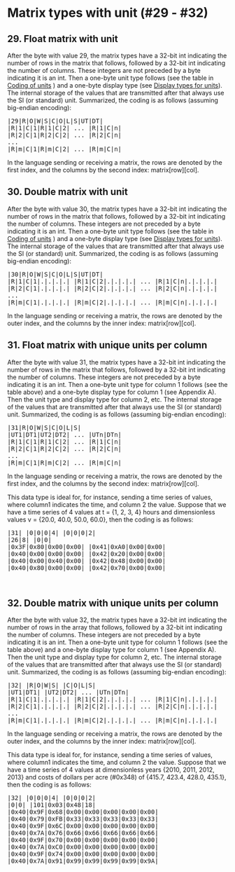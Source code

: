 # Matrix types with unit (#29 - #32)

## 29. Float matrix with unit

After the byte with value 29, the matrix types have a 32-bit int indicating the number of rows in 
the matrix that follows, followed by a 32-bit int indicating the number of columns. These integers 
are not preceded by a byte indicating it is an int. Then a one-byte unit type follows (see the table in [Coding of units](../coding-units) ) and a one-byte display type (see  [Display types for units](../display-types)). The internal storage of the values that are 
transmitted after that always use the SI (or standard) unit. Summarized, the coding is as follows
(assuming big-endian encoding):

<pre>
|29|R|O|W|S|C|O|L|S|UT|DT|
|R|1|C|1|R|1|C|2| ... |R|1|C|n|
|R|2|C|1|R|2|C|2| ... |R|2|C|n|
...
|R|m|C|1|R|m|C|2| ... |R|m|C|n|
</pre>

In the language sending or receiving a matrix, the rows are denoted by the first index, and the
columns by the second index: matrix\[row\]\[col\].


## 30. Double matrix with unit

After the byte with value 30, the matrix types have a 32-bit int indicating the number of rows in 
the matrix that follows, followed by a 32-bit int indicating the number of columns. These integers 
are not preceded by a byte indicating it is an int. Then a one-byte unit type follows (see the table in [Coding of units](../coding-units) ) and a one-byte display type (see  [Display types for units](../display-types)). The internal storage of the values that are 
transmitted after that always use the SI (or standard) unit. Summarized, the coding is as follows (assuming big-endian encoding):

<pre>
|30|R|O|W|S|C|O|L|S|UT|DT|
|R|1|C|1|.|.|.|.| |R|1|C|2|.|.|.|.| ... |R|1|C|n|.|.|.|.|
|R|2|C|1|.|.|.|.| |R|2|C|2|.|.|.|.| ... |R|2|C|n|.|.|.|.|
...
|R|m|C|1|.|.|.|.| |R|m|C|2|.|.|.|.| ... |R|m|C|n|.|.|.|.|
</pre>

In the language sending or receiving a matrix, the rows are denoted by the outer index, and the
columns by the inner index: matrix\[row\]\[col\].


## 31. Float matrix with unique units per column

After the byte with value 31, the matrix types have a 32-bit int indicating the number of rows in 
the matrix that follows, followed by a 32-bit int indicating the number of columns. These integers 
are not preceded by a byte indicating it is an int. Then a one-byte unit type for column 1 follows 
(see the table above) and a one-byte display type for column 1 (see Appendix A). Then the unit type and display type for 
column 2, etc. The internal storage of the values that are transmitted after that always use the SI 
(or standard) unit. Summarized, the coding is as follows (assuming big-endian encoding):

<pre>
|31|R|O|W|S|C|O|L|S|
|UT1|DT1|UT2|DT2| ... |UTn|DTn|
|R|1|C|1|R|1|C|2| ... |R|1|C|n|
|R|2|C|1|R|2|C|2| ... |R|2|C|n|
...
|R|m|C|1|R|m|C|2| ... |R|m|C|n|
</pre>

In the language sending or receiving a matrix, the rows are denoted by the first index, and the
columns by the second index: matrix\[row\]\[col\].

This data type is ideal for, for instance, sending a time series of values, where column1 indicates 
the time, and column 2 the value. Suppose that we have a time series of 4 values at t = {1, 2, 3, 
4} hours and dimensionless values v = {20.0, 40.0, 50.0, 60.0}, then the coding is as follows:

<pre>
|31| |0|0|0|4| |0|0|0|2|
|26|8| |0|0|
|0x3F|0x80|0x00|0x00| |0x41|0xA0|0x00|0x00|
|0x40|0x00|0x00|0x00| |0x42|0x20|0x00|0x00|
|0x40|0x00|0x40|0x00| |0x42|0x48|0x00|0x00|
|0x40|0x80|0x00|0x00| |0x42|0x70|0x00|0x00|
</pre>
<br>


## 32. Double matrix with unique units per column

After the byte with value 32, the matrix types have a 32-bit int indicating the number of rows in 
the array that follows, followed by a 32-bit int indicating the number of columns. These integers 
are not preceded by a byte indicating it is an int. Then a one-byte unit type for column 1 follows 
(see the table above) and a one-byte display type for column 1 (see Appendix A). Then the unit type and display type for 
column 2, etc. The internal storage of the values that are transmitted after that always use the SI 
(or standard) unit. Summarized, the coding is as follows (assuming big-endian encoding):

<pre>
|32| |R|O|W|S| |C|O|L|S|
|UT1|DT1| |UT2|DT2| ... |UTn|DTn|
|R|1|C|1|.|.|.|.| |R|1|C|2|.|.|.|.| ... |R|1|C|n|.|.|.|.|
|R|2|C|1|.|.|.|.| |R|2|C|2|.|.|.|.| ... |R|2|C|n|.|.|.|.|
...
|R|m|C|1|.|.|.|.| |R|m|C|2|.|.|.|.| ... |R|m|C|n|.|.|.|.|
</pre>

In the language sending or receiving a matrix, the rows are denoted by the outer index, and the
columns by the inner index: matrix\[row\]\[col\].

This data type is ideal for, for instance, sending a time series of values, where column1 indicates 
the time, and column 2 the value. Suppose that we have a time series of 4 values at dimensionless 
years {2010, 2011, 2012, 2013} and costs of dollars per acre (#0x348) of {415.7, 423.4, 428.0, 435.1}, 
then the coding is as follows:

<pre>
|32| |0|0|0|4| |0|0|0|2|
|0|0| |101|0x03|0x48|18|
|0x40|0x9F|0x68|0x00|0x00|0x00|0x00|0x00|
|0x40|0x79|0xFB|0x33|0x33|0x33|0x33|0x33|
|0x40|0x9F|0x6C|0x00|0x00|0x00|0x00|0x00|
|0x40|0x7A|0x76|0x66|0x66|0x66|0x66|0x66|
|0x40|0x9F|0x70|0x00|0x00|0x00|0x00|0x00|
|0x40|0x7A|0xC0|0x00|0x00|0x00|0x00|0x00|
|0x40|0x9F|0x74|0x00|0x00|0x00|0x00|0x00|
|0x40|0x7A|0x91|0x99|0x99|0x99|0x99|0x9A|
</pre>

